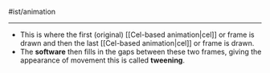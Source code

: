 #ist/animation 

---
- This is where the first (original) [[Cel-based animation|cel]] or frame is drawn and then the last [[Cel-based animation|cel]] or frame is drawn.
- The **software** then fills in the gaps between these two frames, giving the appearance of movement this is called **tweening**. 
